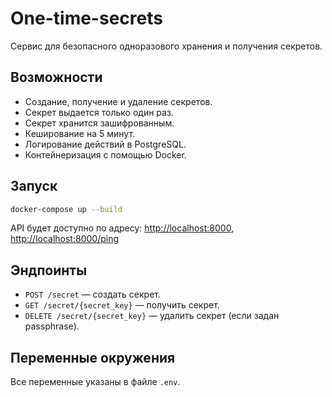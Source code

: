 # One-time-secrets

Сервис для безопасного одноразового хранения и получения секретов.

## Возможности

- Создание, получение и удаление секретов.
- Секрет выдается только один раз.
- Секрет хранится зашифрованным.
- Кеширование на 5 минут.
- Логирование действий в PostgreSQL.
- Контейнеризация с помощью Docker.

## Запуск

```bash
docker-compose up --build
```

API будет доступно по адресу: [http://localhost:8000](http://localhost:8000), [http://localhost:8000/ping](http://localhost:8000/ping)

## Эндпоинты

- `POST /secret` — создать секрет.
- `GET /secret/{secret_key}` — получить секрет.
- `DELETE /secret/{secret_key}` — удалить секрет (если задан passphrase).

## Переменные окружения

Все переменные указаны в файле `.env`.
